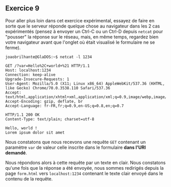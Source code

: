 ## Exercice 9

Pour aller plus loin dans cet exercice expérimental, essayez de faire en sorte
que le serveur réponde quelque chose au navigateur dans les 2 cas expérimentés
(pensez à envoyer un Ctrl-C ou un Ctrl-D depuis `netcat` pour "pousser" la réponse
sur le réseau, mais, en même temps, regardez bien votre navigateur avant que
l'onglet où était visualisé le formulaire ne se ferme).

	joaobrilhante@GlaDOS:~$ netcat -l 1234

	GET /?var=Hello%2C+world+%21 HTTP/1.1
	Host: localhost:1234
	Connection: keep-alive
	Upgrade-Insecure-Requests: 1
	User-Agent: Mozilla/5.0 (X11; Linux x86_64) AppleWebKit/537.36 (KHTML, like Gecko) Chrome/70.0.3538.110 Safari/537.36
	Accept: text/html,application/xhtml+xml,application/xml;q=0.9,image/webp,image/apng,*/*;q=0.8
	Accept-Encoding: gzip, deflate, br
	Accept-Language: fr-FR,fr;q=0.9,en-US;q=0.8,en;q=0.7

	HTTP/1.1 200 OK
	Content-Type: text/plain; charset=utf-8

	Hello, world !
	Lorem ipsum dolor sit amet

Nous constatons que nous recevons une requête `GET` contenant un paramètre `var`
de valeur celle inscrite dans le formulaire **dans l'URI demandé**.

Nous répondons alors à cette requête par un texte en clair. Nous constatons qu'une
fois que la réponse a été envoyée, nous sommes redirigés depuis la page `form.html`
vers `localhost:1234` contenant le texte clair envoyé dans le contenu de la requête.
